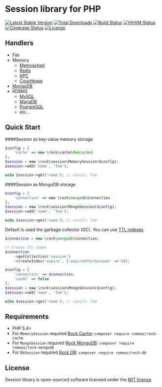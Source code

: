 Session library for PHP
=================

[![Latest Stable Version](https://poser.pugx.org/romeOz/rock-session/v/stable.svg)](https://packagist.org/packages/romeOz/rock-session)
[![Total Downloads](https://poser.pugx.org/romeOz/rock-session/downloads.svg)](https://packagist.org/packages/romeOz/rock-session)
[![Build Status](https://travis-ci.org/romeOz/rock-session.svg?branch=master)](https://travis-ci.org/romeOz/rock-session)
[![HHVM Status](http://hhvm.h4cc.de/badge/romeoz/rock-session.svg)](http://hhvm.h4cc.de/package/romeoz/rock-session)
[![Coverage Status](https://coveralls.io/repos/romeOz/rock-session/badge.svg?branch=master)](https://coveralls.io/r/romeOz/rock-session?branch=master)
[![License](https://poser.pugx.org/romeOz/rock-session/license.svg)](https://packagist.org/packages/romeOz/rock-session)

Handlers
-------------------

 * File
 * Memory
    - [Memcached](http://memcached.org/)
    - [Redis](http://redis.io)
    - [APC](http://pecl.php.net/package/APCu)
    - [Couchbase](http://www.couchbase.com)
 * [MongoDB](https://www.mongodb.org/)
 * RDBMS
    - [MySQL](http://www.mysql.com/)
    - [MariaDB](https://mariadb.com/)
    - [PostgreSQL](http://www.postgresql.org/)    
    - etc...

Quick Start
-------------------

####Session as key-value memory storage

```php
$config = [
    'cache' => new \rock\cache\Memcached
];
$session = new \rock\session\MemorySession($config);
$session->add('name', 'Tom');

echo $session->get('name'); // result: Tom
```

####Session as MongoDB storage

```php
$config = [
    'connection' => new \rock\mongodb\Connection
];
$session = new \rock\session\MongoSession($config);
$session->add('name', 'Tom');

echo $session->get('name'); // result: Tom
```

Default is used the garbage collector (GC). You can use [TTL indexes](http://docs.mongodb.org/manual/tutorial/expire-data/).

```php
$connection = new \rock\mongodb\Connection;

// Create TTL index
$connection
    ->getCollection('session')
    ->createIndex('expire', ['expireAfterSeconds' => 0]);

$config = [
    'connection' => $connection,
    'useGC' => false
];
$session = new \rock\session\MongoSession($config);
$session->add('name', 'Tom');

echo $session->get('name'); // result: Tom
```

Requirements
-------------------
 * PHP 5.4+
 * For `MemorySession` required [Rock Cache](https://github.com/romeOz/rock-cache): `composer require romeoz/rock-cache`
 * For `MongoSession` required [Rock MongoDB](https://github.com/romeOz/rock-mongodb): `composer require romeoz/rock-mongodb`
 * For `DbSession` required [Rock DB](https://github.com/romeOz/rock-db): `composer require romeoz/rock-db`

License
-------------------

Session library is open-sourced software licensed under the [MIT license](http://opensource.org/licenses/MIT).